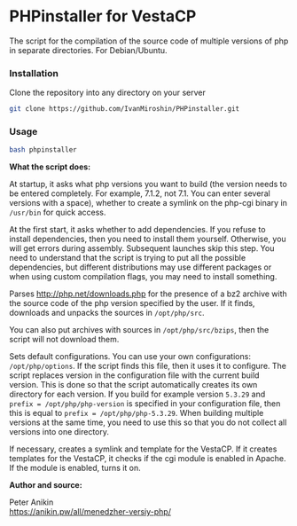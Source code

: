 
# PHPinstaller for VestaCP

The script for the compilation of the source code of multiple versions of php in separate directories. For Debian/Ubuntu.

### Installation

Clone the repository into any directory on your server

```bash
git clone https://github.com/IvanMiroshin/PHPinstaller.git
```

### Usage

```bash
bash phpinstaller
```

**What the script does:**

At startup, it asks what php versions you want to build (the version needs to be entered completely. For example, 7.1.2, 
not 7.1. You can enter several versions with a space), whether to create a symlink on the php-cgi binary in `/usr/bin` 
for quick access.

At the first start, it asks whether to add dependencies. If you refuse to install dependencies, then you need to 
install them yourself. Otherwise, you will get errors during assembly. Subsequent launches skip this step. You need to 
understand that the script is trying to put all the possible dependencies, but different distributions may use different 
packages or when using custom compilation flags, you may need to install something.

Parses http://php.net/downloads.php for the presence of a bz2 archive with the source code of the php version specified 
by the user. If it finds, downloads and unpacks the sources in `/opt/php/src`.

You can also put archives with sources in `/opt/php/src/bzips`, then the script will not download them.

Sets default configurations.
You can use your own configurations: `/opt/php/options`. If the script finds this file, then it uses it to configure. 
The script replaces version in the configuration file with the current build version. This is done so that the script 
automatically creates its own directory for each version. If you build for example version `5.3.29` and `prefix = /opt/php/php-version` 
is specified in your configuration file, then this is equal to `prefix = /opt/php/php-5.3.29`. When building multiple 
versions at the same time, you need to use this so that you do not collect all versions into one directory.

If necessary, creates a symlink and template for the VestaCP. If it creates templates for the VestaCP, it checks if the
cgi module is enabled in Apache. If the module is enabled, turns it on.

**Author and source:**

Peter Anikin <br>
https://anikin.pw/all/menedzher-versiy-php/

